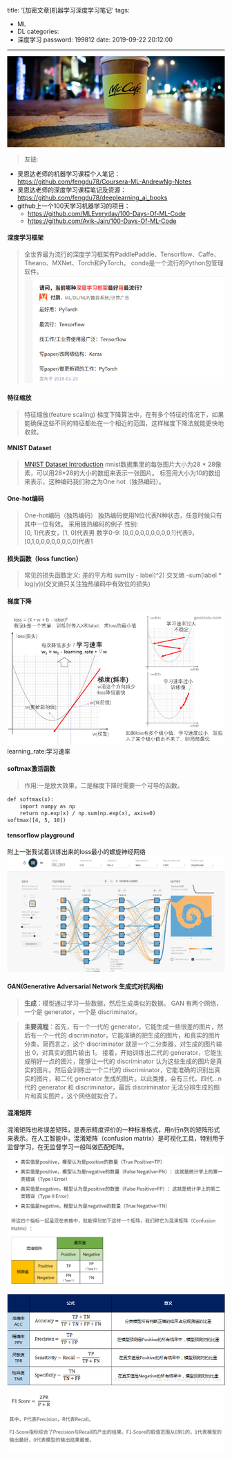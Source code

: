 title: '[加密文章]机器学习深度学习笔记'
tags:
  - ML
  - DL
categories:
  - 深度学习
password: 199812
date: 2019-09-22 20:12:00
---
![upload successful](/images/pasted-0.png)
>友链:
- 吴恩达老师的机器学习课程个人笔记：https://github.com/fengdu78/Coursera-ML-AndrewNg-Notes
- 吴恩达老师的深度学习课程笔记及资源：https://github.com/fengdu78/deeplearning_ai_books
- github上一个100天学习机器学习的项目：
	- https://github.com/MLEveryday/100-Days-Of-ML-Code
	- https://github.com/Avik-Jain/100-Days-Of-ML-Code

<!--more-->

#### 深度学习框架
>全世界最为流行的深度学习框架有PaddlePaddle、Tensorflow、Caffe、Theano、MXNet、Torch和PyTorch。
conda是一个流行的Python包管理软件。
![upload successful](/images/pasted-1.png)

#### 特征缩放
>特征缩放(feature scaling)
梯度下降算法中，在有多个特征的情况下，如果能确保这些不同的特征都处在一个相近的范围，这样梯度下降法就能更快地收敛。

#### MNIST Dataset
>[MNIST Dataset Introduction](https://github.com/aymericdamien/TensorFlow-Examples/blob/master/notebooks/0_Prerequisite/mnist_dataset_intro.ipynb)
mnist数据集里的每张图片大小为28 * 28像素，可以用28*28的大小的数组来表示一张图片。
标签用大小为10的数组来表示，这种编码我们称之为One hot（独热编码）。

#### One-hot编码
>One-hot编码（独热编码）
独热编码使用N位代表N种状态，任意时候只有其中一位有效。
采用独热编码的例子
性别:  
[0, 1]代表女，[1, 0]代表男
数字0-9: 
[0,0,0,0,0,0,0,0,0,1]代表9，[0,1,0,0,0,0,0,0,0,0]代表1

#### 损失函数（loss function）
>常见的损失函数定义:
差的平方和 sum((y - label)^2)
交叉熵 -sum(label * log(y))(交叉熵只关注独热编码中有效位的损失)

#### 梯度下降
![upload successful](/images/pasted-2.png)
learning_rate:学习速率

#### softmax激活函数
>作用:一是放大效果，二是梯度下降时需要一个可导的函数。
```
def softmax(x):
    import numpy as np
    return np.exp(x) / np.sum(np.exp(x), axis=0)
softmax([4, 5, 10])
```

#### tensorflow playground
附上一张我试着训练出来的loss最小的螺旋神经网络
![upload successful](/images/pasted-3.png)


#### GAN(Generative Adversarial Network  生成式对抗网络)

>**生成**：模型通过学习一些数据，然后生成类似的数据。
GAN 有两个网络，一个是 generator，一个是 discriminator。

>**主要流程**：首先，有一个一代的 generator，它能生成一些很差的图片，然后有一个一代的 discriminator，它能准确的把生成的图片，和真实的图片分类，简而言之，这个 discriminator 就是一个二分类器，对生成的图片输出 0，对真实的图片输出 1。
接着，开始训练出二代的 generator，它能生成稍好一点的图片，能够让一代的 discriminator 认为这些生成的图片是真实的图片。然后会训练出一个二代的 discriminator，它能准确的识别出真实的图片，和二代 generator 生成的图片。以此类推，会有三代，四代...n 代的 generator 和 discriminator，最后 discriminator 无法分辨生成的图片和真实图片，这个网络就拟合了。

#### 混淆矩阵
混淆矩阵也称误差矩阵，是表示精度评价的一种标准格式，用n行n列的矩阵形式来表示。在人工智能中，混淆矩阵（confusion matrix）是可视化工具，特别用于监督学习，在无监督学习一般叫做匹配矩阵。

![upload successful](/images/pasted-11.png)

![upload successful](/images/pasted-12.png)

![upload successful](/images/pasted-13.png)